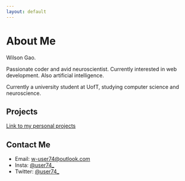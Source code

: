 ```yaml
---
layout: default
---
```


# About Me

Wilson Gao.

Passionate coder and avid neuroscientist. Currently interested in web development. Also artificial intelligence.

Currently a university student at UofT, studying computer science and neuroscience.

## Projects

[Link to my personal projects](./projects/)

## Contact Me

* Email: w-user74@outlook.com
* Insta: [@user74\_](https://www.instagram.com/user74_/)
* Twitter: [@user74\_](https://twitter.com/user74_/)
